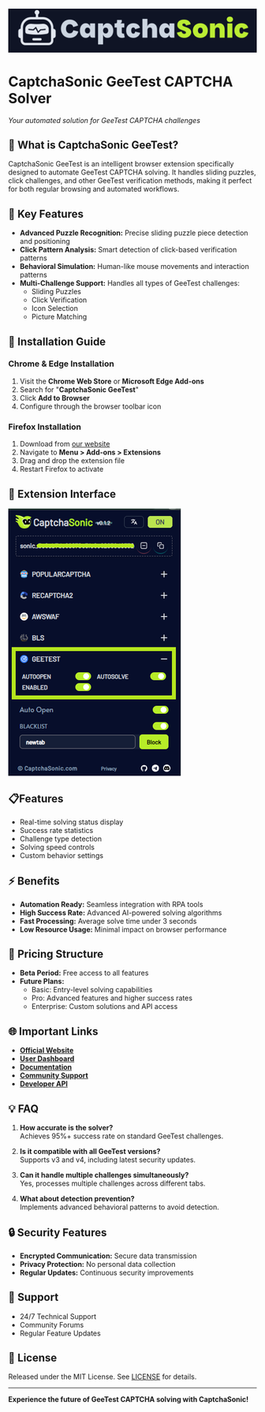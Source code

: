 

![App Screenshot](https://github.com/ethan70056/CaptchaSonic-AWSWAF-CAPTCHA-Solver-Extension/blob/main/captchasonic_bannar.png?raw=true)

# **CaptchaSonic GeeTest CAPTCHA Solver**
*Your automated solution for GeeTest CAPTCHA challenges*

## **🎯 What is CaptchaSonic GeeTest?**
CaptchaSonic GeeTest is an intelligent browser extension specifically designed to automate GeeTest CAPTCHA solving. It handles sliding puzzles, click challenges, and other GeeTest verification methods, making it perfect for both regular browsing and automated workflows.

## **🌟 Key Features**
- **Advanced Puzzle Recognition:** Precise sliding puzzle piece detection and positioning
- **Click Pattern Analysis:** Smart detection of click-based verification patterns
- **Behavioral Simulation:** Human-like mouse movements and interaction patterns
- **Multi-Challenge Support:** Handles all types of GeeTest challenges:
  - Sliding Puzzles
  - Click Verification
  - Icon Selection
  - Picture Matching

## **🔧 Installation Guide**
### **Chrome & Edge Installation**
1. Visit the **Chrome Web Store** or **Microsoft Edge Add-ons**
2. Search for "**CaptchaSonic GeeTest**"
3. Click **Add to Browser**
4. Configure through the browser toolbar icon

### **Firefox Installation**
1. Download from [our website](https://captchasonic.com)
2. Navigate to **Menu > Add-ons > Extensions**
3. Drag and drop the extension file
4. Restart Firefox to activate

## **📌 Extension Interface**

![App Screenshot](https://github.com/ethan70056/CaptchaSonic-GeeTest-CAPTCHA-Solver/blob/main/geetest.png?raw=true)

## **📋Features**
- Real-time solving status display
- Success rate statistics
- Challenge type detection
- Solving speed controls
- Custom behavior settings

## **⚡ Benefits**
- **Automation Ready:** Seamless integration with RPA tools
- **High Success Rate:** Advanced AI-powered solving algorithms
- **Fast Processing:** Average solve time under 3 seconds
- **Low Resource Usage:** Minimal impact on browser performance

## **💼 Pricing Structure**
- **Beta Period:** Free access to all features
- **Future Plans:**
  - Basic: Entry-level solving capabilities
  - Pro: Advanced features and higher success rates
  - Enterprise: Custom solutions and API access

## **🌐 Important Links**
- **[Official Website](https://captchasonic.com)**
- **[User Dashboard](https://my.captchasonic.com)**
- **[Documentation](https://docs.captchasonic.com)**
- **[Community Support](https://telegram.captchasonic.com)**
- **[Developer API](https://api.captchasonic.com)**

## **💡 FAQ**
1. **How accurate is the solver?**  
   Achieves 95%+ success rate on standard GeeTest challenges.

2. **Is it compatible with all GeeTest versions?**  
   Supports v3 and v4, including latest security updates.

3. **Can it handle multiple challenges simultaneously?**  
   Yes, processes multiple challenges across different tabs.

4. **What about detection prevention?**  
   Implements advanced behavioral patterns to avoid detection.

## **🔒 Security Features**
- **Encrypted Communication:** Secure data transmission
- **Privacy Protection:** No personal data collection
- **Regular Updates:** Continuous security improvements


## **🤝 Support**
- 24/7 Technical Support
- Community Forums
- Regular Feature Updates


## **📄 License**
Released under the MIT License. See [LICENSE](LICENSE) for details.

---
**Experience the future of GeeTest CAPTCHA solving with CaptchaSonic!**
